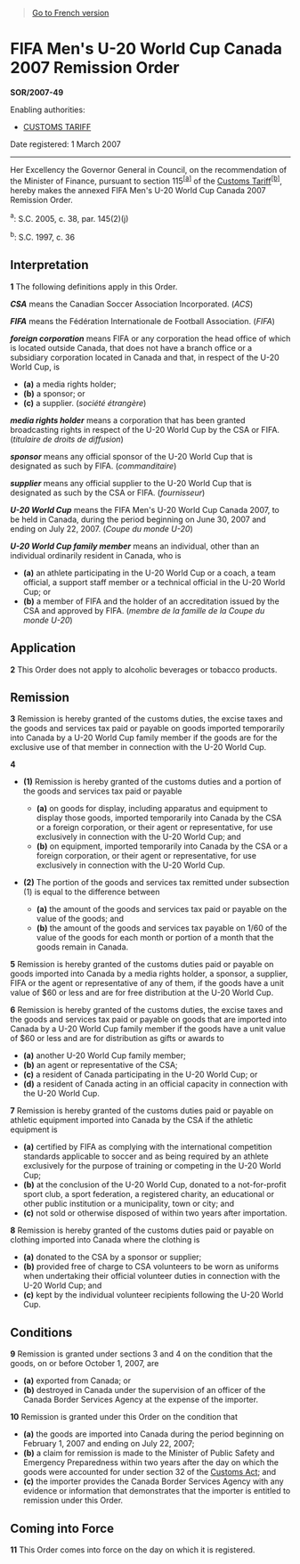 > [Go to French version](/fr/Règlements/Décrets,%20ordonnances%20et%20règlements%20statutaires/2007/49.md)

# FIFA Men's U-20 World Cup Canada 2007 Remission Order

**SOR/2007-49**

Enabling authorities: 
- [CUSTOMS TARIFF](/en/Acts/Statutes%20of%20Canada/1997/c.%2036.md)

Date registered: 1 March 2007

----------

Her Excellency the Governor General in Council, on the recommendation of the Minister of Finance, pursuant to section 115<sup><a href='#fn_3240_hq_1606'>[a]</a></sup> of the [Customs Tariff](/en/Acts/Statutes%20of%20Canada/1997/c.%2036.md)<sup><a href='#fn_3240_hq_1607'>[b]</a></sup>, hereby makes the annexed FIFA Men's U-20 World Cup Canada 2007 Remission Order.

<a name='fn_3240_hq_1606'><sup>a</sup></a>: S.C. 2005, c. 38, par. 145(2)(j)<br />

<a name='fn_3240_hq_1607'><sup>b</sup></a>: S.C. 1997, c. 36<br />




## Interpretation


**1** The following definitions apply in this Order.

***CSA*** means the Canadian Soccer Association Incorporated. (*ACS*)

***FIFA*** means the Fédération Internationale de Football Association. (*FIFA*)

***foreign corporation*** means FIFA or any corporation the head office of which is located outside Canada, that does not have a branch office or a subsidiary corporation located in Canada and that, in respect of the U-20 World Cup, is
- **(a)** a media rights holder;
- **(b)** a sponsor; or
- **(c)** a supplier. (*société étrangère*)

***media rights holder*** means a corporation that has been granted broadcasting rights in respect of the U-20 World Cup by the CSA or FIFA. (*titulaire de droits de diffusion*)

***sponsor*** means any official sponsor of the U-20 World Cup that is designated as such by FIFA. (*commanditaire*)

***supplier*** means any official supplier to the U-20 World Cup that is designated as such by the CSA or FIFA. (*fournisseur*)

***U-20 World Cup*** means the FIFA Men's U-20 World Cup Canada 2007, to be held in Canada, during the period beginning on June 30, 2007 and ending on July 22, 2007. (*Coupe du monde U-20*)

***U-20 World Cup family member*** means an individual, other than an individual ordinarily resident in Canada, who is
- **(a)** an athlete participating in the U-20 World Cup or a coach, a team official, a support staff member or a technical official in the U-20 World Cup; or
- **(b)**  a member of FIFA and the holder of an accreditation issued by the CSA and approved by FIFA. (*membre de la famille de la Coupe du monde U-20*)




## Application


**2** This Order does not apply to alcoholic beverages or tobacco products.




## Remission


**3** Remission is hereby granted of the customs duties, the excise taxes and the goods and services tax paid or payable on goods imported temporarily into Canada by a U-20 World Cup family member if the goods are for the exclusive use of that member in connection with the U-20 World Cup.



**4** 

- **(1)** Remission is hereby granted of the customs duties and a portion of the goods and services tax paid or payable
	- **(a)** on goods for display, including apparatus and equipment to display those goods, imported temporarily into Canada by the CSA or a foreign corporation, or their agent or representative, for use exclusively in connection with the U-20 World Cup; and
	- **(b)** on equipment, imported temporarily into Canada by the CSA or a foreign corporation, or their agent or representative, for use exclusively in connection with the U-20 World Cup.

- **(2)** The portion of the goods and services tax remitted under subsection (1) is equal to the difference between 
	- **(a)** the amount of the goods and services tax paid or payable on the value of the goods; and
	- **(b)** the amount of the goods and services tax payable on 1/60 of the value of the goods for each month or portion of a month that the goods remain in Canada.



**5** Remission is hereby granted of the customs duties paid or payable on goods imported into Canada by a media rights holder, a sponsor, a supplier, FIFA or the agent or representative of any of them, if the goods have a unit value of $60 or less and are for free distribution at the U-20 World Cup.



**6** Remission is hereby granted of the customs duties, the excise taxes and the goods and services tax paid or payable on goods that are imported into Canada by a U-20 World Cup family member if the goods have a unit value of $60 or less and are for distribution as gifts or awards to
- **(a)** another U-20 World Cup family member;
- **(b)** an agent or representative of the CSA;
- **(c)** a resident of Canada participating in the U-20 World Cup; or
- **(d)** a resident of Canada acting in an official capacity in connection with the U-20 World Cup.



**7** Remission is hereby granted of the customs duties paid or payable on athletic equipment imported into Canada by the CSA if the athletic equipment is
- **(a)** certified by FIFA as complying with the international competition standards applicable to soccer and as being required by an athlete exclusively for the purpose of training or competing in the U-20 World Cup;
- **(b)** at the conclusion of the U-20 World Cup, donated to a not-for-profit sport club, a sport federation, a registered charity, an educational or other public institution or a municipality, town or city; and
- **(c)** not sold or otherwise disposed of within two years after importation.



**8**  Remission is hereby granted of the customs duties paid or payable on clothing imported into Canada where the clothing is
- **(a)** donated to the CSA by a sponsor or supplier;
- **(b)** provided free of charge to CSA volunteers to be worn as uniforms when undertaking their official volunteer duties in connection with the U-20 World Cup; and
- **(c)** kept by the individual volunteer recipients following the U-20 World Cup.




## Conditions


**9** Remission is granted under sections 3 and 4 on the condition that the goods, on or before October 1, 2007, are
- **(a)** exported from Canada; or
- **(b)** destroyed in Canada under the supervision of an officer of the Canada Border Services Agency at the expense of the importer.



**10** Remission is granted under this Order on the condition that
- **(a)** the goods are imported into Canada during the period beginning on February 1, 2007 and ending on July 22, 2007;
- **(b)** a claim for remission is made to the Minister of Public Safety and Emergency Preparedness within two years after the day on which the goods were accounted for under section 32 of the [Customs Act](/en/Acts/Statutes%20of%20Canada/1985/c.%201%20(2nd%20Supp.).md); and
- **(c)** the importer provides the Canada Border Services Agency with any evidence or information that demonstrates that the importer is entitled to remission under this Order.




## Coming into Force


**11** This Order comes into force on the day on which it is registered.


